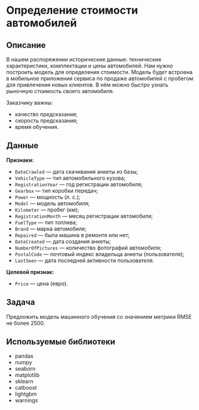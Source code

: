 # Определение стоимости автомобилей
## Описание
В нашем распоряжении исторические данные: технические характеристики, комплектации и цены автомобилей. Нам нужно построить модель для определения стоимости. Модель будет встроена в мобильное приложения сервиса по продаже автомобилей с пробегом для привлечения новых клиентов. В нём можно быстро узнать рыночную стоимость своего автомобиля.

Заказчику важны:

- качество предсказания;
- скорость предсказания;
- время обучения.

## Данные
**Признаки:**
- `DateCrawled` — дата скачивания анкеты из базы;
- `VehicleType` — тип автомобильного кузова;
- `RegistrationYear` — год регистрации автомобиля;
- `Gearbox` — тип коробки передач;
- `Power` — мощность (л. с.);
- `Model` — модель автомобиля;
- `Kilometer` — пробег (км);
- `RegistrationMonth` — месяц регистрации автомобиля;
- `FuelType` — тип топлива;
- `Brand` — марка автомобиля;
- `Repaired` — была машина в ремонте или нет;
- `DateCreated` — дата создания анкеты;
- `NumberOfPictures` — количество фотографий автомобиля;
- `PostalCode` — почтовый индекс владельца анкеты (пользователя);
- `LastSeen` — дата последней активности пользователя.

**Целевой признак:**
- `Price` — цена (евро).

## Задача
Предложить модель машинного обучения со значением метрики RMSE не более 2500. 

## Используемые библиотеки
- pandas
- numpy
- seaborn
- matplotlib
- sklearn 
- catboost
- lightgbm
- warnings